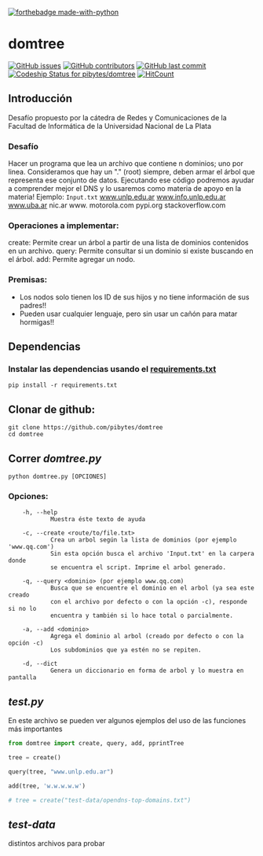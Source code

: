 [![forthebadge made-with-python](http://ForTheBadge.com/images/badges/made-with-python.svg)](https://www.python.org/)
# domtree 

[![GitHub issues](https://img.shields.io/github/issues/pibytes/domtree?style=plastic)](https://github.com/pibytes/domtree/issues)
[![GitHub contributors](https://img.shields.io/github/contributors/pibytes/domtree.svg?style=plastic)](https://github.com/pibytes/domtree/graphs/contributors)
[![GitHub last commit](https://img.shields.io/github/last-commit/pibytes/domtree.svg?style=plastic)](https://github.com/pibytes/domtree/commits/master)
[![Codeship Status for pibytes/domtree](https://app.codeship.com/projects/049ce370-de97-0138-495c-02045832bc80/status?branch=master)](https://app.codeship.com/projects/409630)
[![HitCount](http://hits.dwyl.com/pibytes/domtree.svg)](http://hits.dwyl.com/pibytes/domtree)
## Introducción
Desafío propuesto por la cátedra de Redes y Comunicaciones de la Facultad de Informática de la Universidad Nacional de La Plata
### Desafío
Hacer un programa que lea un archivo que contiene n dominios; uno por linea.
Consideramos que hay un "." (root) siempre, deben armar el árbol que
representa ese conjunto de datos.
Ejecutando ese código podremos ayudar a comprender mejor el DNS y lo
usaremos como materia de apoyo en la materia!
Ejemplo: `Input.txt`
        www.unlp.edu.ar
        www.info.unlp.edu.ar
        www.uba.ar
        nic.ar
        www. motorola.com
        pypi.org
        stackoverflow.com
### Operaciones a implementar:
create: Permite crear un árbol a partir de una lista de dominios contenidos en
un archivo.
query: Permite consultar si un dominio si existe buscando en el árbol.
add: Permite agregar un nodo.
### Premisas:
- Los nodos solo tienen los ID de sus hijos y no tiene información de sus
padres!!
- Pueden usar cualquier lenguaje, pero sin usar un cañón para matar
hormigas!!

## Dependencias

### Instalar las dependencias usando el [requirements.txt](https://medium.com/@boscacci/why-and-how-to-make-a-requirements-txt-f329c685181e)

`pip install -r requirements.txt`

## Clonar de github:
```console
git clone https://github.com/pibytes/domtree
cd domtree
```
## Correr _domtree.py_ 
`python domtree.py [OPCIONES]`

### Opciones:
        -h, --help 
                Muestra éste texto de ayuda

        -c, --create <route/to/file.txt>
                Crea un arbol según la lista de dominios (por ejemplo 'www.qq.com')
                Sin esta opción busca el archivo 'Input.txt' en la carpera donde
                se encuentra el script. Imprime el arbol generado.

        -q, --query <dominio> (por ejemplo www.qq.com)
                Busca que se encuentre el dominio en el arbol (ya sea este creado
                con el archivo por defecto o con la opción -c), responde si no lo 
                encuentra y también si lo hace total o parcialmente.

        -a, --add <dominio>
                Agrega el dominio al arbol (creado por defecto o con la opción -c)
                Los subdominios que ya estén no se repiten. 

        -d, --dict
                Genera un diccionario en forma de arbol y lo muestra en pantalla
## _test.py_
En este archivo se pueden ver algunos ejemplos del uso de las funciones más importantes
```python
from domtree import create, query, add, pprintTree

tree = create()

query(tree, "www.unlp.edu.ar")

add(tree, 'w.w.w.w.w')

# tree = create("test-data/opendns-top-domains.txt")
```
## _test-data_
distintos archivos para probar
